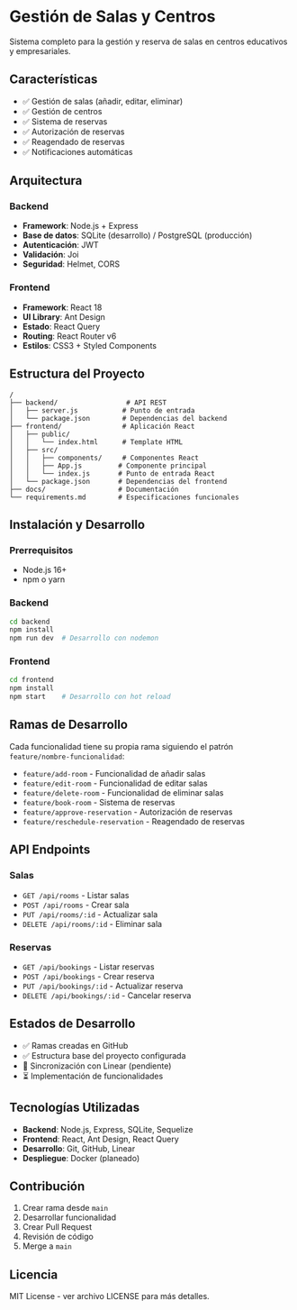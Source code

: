 # Gestión de Salas y Centros

Sistema completo para la gestión y reserva de salas en centros educativos y empresariales.

## Características

- ✅ Gestión de salas (añadir, editar, eliminar)
- ✅ Gestión de centros
- ✅ Sistema de reservas
- ✅ Autorización de reservas
- ✅ Reagendado de reservas
- ✅ Notificaciones automáticas

## Arquitectura

### Backend
- **Framework**: Node.js + Express
- **Base de datos**: SQLite (desarrollo) / PostgreSQL (producción)
- **Autenticación**: JWT
- **Validación**: Joi
- **Seguridad**: Helmet, CORS

### Frontend
- **Framework**: React 18
- **UI Library**: Ant Design
- **Estado**: React Query
- **Routing**: React Router v6
- **Estilos**: CSS3 + Styled Components

## Estructura del Proyecto

```
/
├── backend/                 # API REST
│   ├── server.js           # Punto de entrada
│   └── package.json        # Dependencias del backend
├── frontend/               # Aplicación React
│   ├── public/
│   │   └── index.html      # Template HTML
│   ├── src/
│   │   ├── components/     # Componentes React
│   │   ├── App.js         # Componente principal
│   │   └── index.js       # Punto de entrada React
│   └── package.json       # Dependencias del frontend
├── docs/                  # Documentación
└── requirements.md        # Especificaciones funcionales
```

## Instalación y Desarrollo

### Prerrequisitos
- Node.js 16+
- npm o yarn

### Backend
```bash
cd backend
npm install
npm run dev  # Desarrollo con nodemon
```

### Frontend
```bash
cd frontend
npm install
npm start    # Desarrollo con hot reload
```

## Ramas de Desarrollo

Cada funcionalidad tiene su propia rama siguiendo el patrón `feature/nombre-funcionalidad`:

- `feature/add-room` - Funcionalidad de añadir salas
- `feature/edit-room` - Funcionalidad de editar salas
- `feature/delete-room` - Funcionalidad de eliminar salas
- `feature/book-room` - Sistema de reservas
- `feature/approve-reservation` - Autorización de reservas
- `feature/reschedule-reservation` - Reagendado de reservas

## API Endpoints

### Salas
- `GET /api/rooms` - Listar salas
- `POST /api/rooms` - Crear sala
- `PUT /api/rooms/:id` - Actualizar sala
- `DELETE /api/rooms/:id` - Eliminar sala

### Reservas
- `GET /api/bookings` - Listar reservas
- `POST /api/bookings` - Crear reserva
- `PUT /api/bookings/:id` - Actualizar reserva
- `DELETE /api/bookings/:id` - Cancelar reserva

## Estados de Desarrollo

- ✅ Ramas creadas en GitHub
- ✅ Estructura base del proyecto configurada
- 🔄 Sincronización con Linear (pendiente)
- ⏳ Implementación de funcionalidades

## Tecnologías Utilizadas

- **Backend**: Node.js, Express, SQLite, Sequelize
- **Frontend**: React, Ant Design, React Query
- **Desarrollo**: Git, GitHub, Linear
- **Despliegue**: Docker (planeado)

## Contribución

1. Crear rama desde `main`
2. Desarrollar funcionalidad
3. Crear Pull Request
4. Revisión de código
5. Merge a `main`

## Licencia

MIT License - ver archivo LICENSE para más detalles.